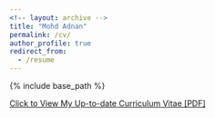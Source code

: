 ```yaml
---
<!-- layout: archive -->
title: "Mohd Adnan"
permalink: /cv/
author_profile: true
redirect_from:
  - /resume
---
```


{% include base_path %}

[Click to View My Up-to-date Curriculum Vitae [PDF]](http://adnan1306.github.io/files/Mohammed_Adnan_CV.pdf)
